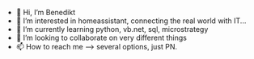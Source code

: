 - 👋 Hi, I’m Benedikt
- 👀 I’m interested in homeassistant, connecting the real world with IT...
- 🌱 I’m currently learning python, vb.net, sql, microstrategy
- 💞️ I’m looking to collaborate on very different things
- 📫 How to reach me --> several options, just PN.

<!---
b10126/b10126 is a ✨ special ✨ repository because its `README.md` (this file) appears on your GitHub profile.
You can click the Preview link to take a look at your changes.
--->
